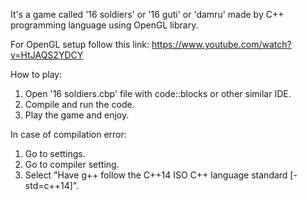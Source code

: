 It's a game called '16 soldiers' or '16 guti' or 'damru' made by C++ programming language using OpenGL library. 

For OpenGL setup follow this link: https://www.youtube.com/watch?v=HtJAQS2YDCY

How to play:
1. Open '16 soldiers.cbp' file with code::blocks or other similar IDE.
2. Compile and run the code.
3. Play the game and enjoy.

In case of compilation error:
1. Go to settings.
2. Go to compiler setting.
3. Select "Have g++ follow the C++14 ISO C++ language standard [-std=c++14]".